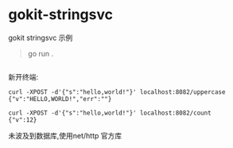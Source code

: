 # gokit-stringsvc
gokit stringsvc 示例

>go run .
```
```

新开终端:
```
curl -XPOST -d'{"s":"hello,world!"}' localhost:8082/uppercase
{"v":"HELLO,WORLD!","err":""}

curl -XPOST -d'{"s":"hello,world!"}' localhost:8082/count
{"v":12}
```

未波及到数据库,使用net/http 官方库
